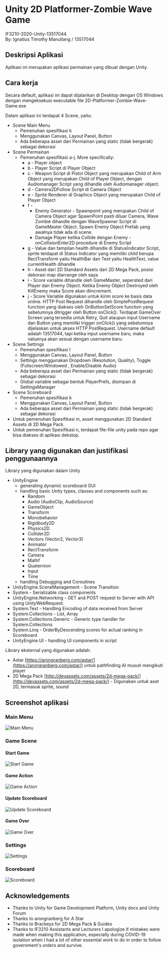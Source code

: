 ﻿
# Unity 2D Platformer-Zombie Wave Game
IF3210-2020-Unity-13517044 <br>
By: Ignatius Timothy Manullang / 13517044 <br>
## Deskripsi Aplikasi
Aplikasi ini merupakan aplikasi permainan yang dibuat dengan Unity.

## Cara kerja
Secara default, aplikasi ini dapat dijalankan di Desktop dengan OS Windows dengan mengeksekusi executable file 2D-Platformer-Zombie-Wave-Game.exe

Dalam aplikasi ini terdapat 4 Scene, yaitu:

 - Scene Main Menu
	 - Pemenuhan spesifikasi k
	 - Menggunakan Canvas, Layout Panel, Button
	 - Ada beberapa asset dari Permainan yang static (tidak bergerak) sebagai dekorasi
 - Scene Permainan
	 - Pemenuhan spesifikasi a-j. More specifically:
		 - a - Player object
		 - b - Player Script di Player Object
		 - c - Weapon Script di Pistol Object yang merupakan Child of Arm Object yang merupakan Child of Player Object, dengan Audiomanager Script yang dihandle oleh Audiomanager object.
		 - d - Camera2DFollow Script di Camera Object 
		 - e -  Sprite Renderer di Graphics Object yang merupakan Child of Player Object
		 - f - 
			 - Enemy Generator - Spawnpoint yang merupakan Child of Camera Object agar SpawnPoint pasti diluar Camera, Wave Zombie dihandle dengan WaveSpawner Script di GameMaster Object. Spawn Enemy Object Prefab yang awalnya tidak ada di scene.
			 - Damage Player ketika Collide dengan Enemy - onCollisionEnter2D procedure di Enemy Script
		 - g - Value dan tampilan health dihandle di StatusIndicator Script, sprite terdapat di Status Indicator yang memiliki child berupa RectTransform yaitu HealthBar dan Text yaitu HealthText, value currentHealth dihandle 
		 - h - Asset dari 2D Standard Assets dari 2D Mega Pack, posisi dekorasi map diarrange oleh saya
		 - i - Score variable dihandle oleh GameMaster, seperated dari Player dan Enemy Object. Ketika Enemy Object Destroyed oleh KillEnemy maka Score akan diincrement. 
		 - j - Score Variable digunakan untuk kirim score ke basis data online. HTTP Post Request dihandle oleh SimplePostRequest function yang diakses oleh OnButtonSetScore function yang sebelumnya ditrigger oleh Button onClick(). Terdapat GameOver Screen yang tersedia untuk Retry, Quit ataupun input Username dan Button yang memiliki trigger onClick() yang sebelumnya dijelaskan untuk akses HTTP PostRequest. Username default adalah 13517044, tapi ketika input username baru, maka valuenya akan sesuai dengan username baru.
 - Scene Settings
	 - Pemenuhan spesifikasi l
	 - Menggunakan Canvas, Layout Panel, Button
	 - Settings menggunakan Dropdown (Resolution, Quality), Toggle (Fullscreen/Windowed , Enable/Disable Audio)
	 - Ada beberapa asset dari Permainan yang static (tidak bergerak) sebagai dekorasi
	 - Global variable sebagai bentuk PlayerPrefs, disimpan di SettingsManager
 - Scene Scoreboard
	 - 	Pemenuhan spesifikasi k
	 - Menggunakan Canvas, Layout Panel, Button
	 - Ada beberapa asset dari Permainan yang static (tidak bergerak) sebagai dekorasi
- Untuk pemenuhan Spesifikasi m, asset menggunakan 2D Standard Assets di 2D Mega Pack.
- Untuk pemenuhan Spesifikasi n, terdapat file-file unity pada repo agar bisa diakses di aplikasi dekstop. 

## Library yang digunakan dan justifikasi penggunaannya
Library yang digunakan dalam Unity

 - UnityEngine 
	 - generating dynamic scoreboard GUI
	 - handling basic Unity types, classes and components such as:
		 - Random
		 - Audio (AudioClip, AudioSource)
		 - GameObject
		 - Transform
		 - Monobehavior
		 - Rigidbody2D
		 - Physics2D
		 - Collider2D
		 - Vectors (Vector2, Vector3)
		 - Animator
		 - RectTransform
		 - Camera
		 - Mathf
		 - Quaternion
		 - Input
		 - Time
	 - handling Debugging and Coroutines 
 - UnityEngine.SceneManagement - Scene Transition
 - System - Serializable class components
 - UnityEngine.Networking - GET and POST request to Server with API using UnityWebRequest.
 - System.Text - Handling Encoding of data received from Server
 - System.Collections - List, Array
 - System.Collections.Generic - Generic type handler for System.Collections
 - System.Linq - OrderByDescending scores for actual ranking in Scoreboard
 - UnityEngine.UI - handling UI components in script

Library eksternal yang digunakan adalah:

 - Astar [https://arongranberg.com/astar/](https://arongranberg.com/astar/) untuk pathfinding AI musuh mengikuti player
 - 2D Mega Pack [http://devassets.com/assets/2d-mega-pack/](http://devassets.com/assets/2d-mega-pack/) - Digunakan untuk aset 2D, termasuk sprite, sound

## Screenshot aplikasi
### Main Menu
![Main Menu](ReadmeImages/MainMenu.png)
### Game Scene
#### Start Game
![Start Game](ReadmeImages/StartGame.png)
#### Game Action
![Game Action](ReadmeImages/GameAction.png)
#### Update Scoreboard
![Update Scoreboard](ReadmeImages/UpdateScoreboard.png)
#### Game Over
![Game Over](ReadmeImages/GameOver.png)
### Settings
![Settings](ReadmeImages/MainMenu.png)
### Scoreboard
![Scoreboard](ReadmeImages/Scoreboard.png)



## Acknowledgements

 - Thanks to Unity for Game Development Platform, Unity docs and Unity Forum 
 - Thanks to arongranberg for A Star 
 - Thanks to Brackeys for 2D Mega Pack & Guides 
 - Thanks to IF3210 Assistants and Lecturers
I apologize if mistakes were made when making this application, especially during COVID-19 isolation when I had a lot of other essential work to do in order to follow government's orders and survive.

